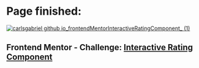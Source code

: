 # Page finished:
<a href="https://carlsgabriel.github.io/frontendMentorInteractiveRatingComponent/">![carlsgabriel github io_frontendMentorInteractiveRatingComponent_ (1)](https://github.com/carlsgabriel/frontendMentorInteractiveRatingComponent/assets/171501592/5cd6fee3-47d5-4d1f-81e8-41d517dcc65d)</a>

## Frontend Mentor - Challenge: <a href="https://www.frontendmentor.io/solutions/html-css-and-javascript-hdLgzCUFSm">Interactive Rating Component</a>
